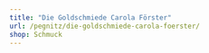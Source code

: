```yaml
---
title: "Die Goldschmiede Carola Förster"
url: /pegnitz/die-goldschmiede-carola-foerster/
shop: Schmuck
---
```

